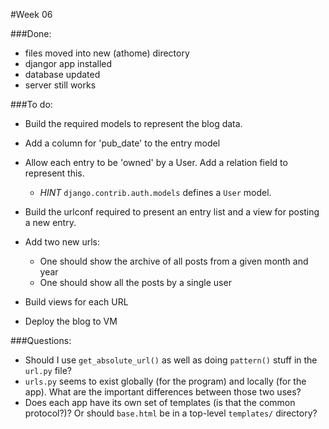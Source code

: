 #Week 06

###Done:
- files moved into new (athome) directory
- djangor app installed
- database updated
- server still works

###To do:
- Build the required models to represent the blog data.
- Add a column for 'pub_date' to the entry model
- Allow each entry to be 'owned' by a User. Add a relation field to represent this.

  * *HINT* ``django.contrib.auth.models`` defines a ``User`` model.

- Build the urlconf required to present an entry list and a view for posting a
  new entry.  
- Add two new urls:
	* One should show the archive of all posts from a given month and year
  	* One should show all the posts by a single user
- Build views for each URL
- Deploy the blog to VM

###Questions:
- Should I use `get_absolute_url()` as well as doing `pattern()` stuff in the `url.py` file?
- `urls.py` seems to exist globally (for the program) and locally (for the app). What are the important differences between those two uses?
- Does each app have its own set of templates (is that the common protocol?)? Or should `base.html` be in a top-level `templates/` directory?

